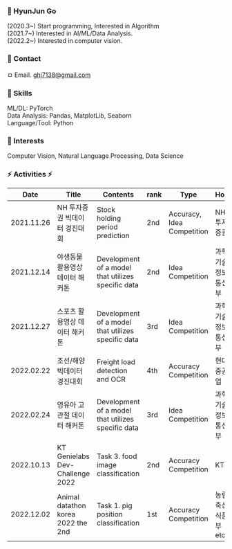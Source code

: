 ### 🤔 HyunJun Go
(2020.3~) Start programming, Interested in Algorithm  
(2021.7~) Interested in AI/ML/Data Analysis.  
(2022.2~) Interested in computer vision.  


### 💬 Contact
ㅁ Email. ghj7138@gmail.com

### :ghost: Skills
ML/DL: PyTorch  
Data Analysis: Pandas, MatplotLib, Seaborn  
Language/Tool: Python  

### :ghost: Interests
Computer Vision, Natural Language Processing, Data Science

### ⚡ Activities ⚡
|Date | Title | Contents | rank | Type | Host |
| ------------- | ------------- | ------------- | ------------- | ------------- | ------------- |
| 2021.11.26 | NH 투자증권 빅데이터 경진대회 | Stock holding period prediction  | 2nd  | Accuracy, Idea Competition | NH 투자증권 |
| 2021.12.14 | 야생동물 활용영상 데이터 해커톤 | Development of a model that utilizes specific data  | 2nd | Idea Competition | 과학기술정보통신부 |
| 2021.12.27 | 스포츠 활용영상 데이터 해커톤 | Development of a model that utilizes specific data  | 3rd | Idea Competition | 과학기술정보통신부 |
| 2022.02.22 | 조선/해양 빅데이터 경진대회 | Freight load detection and OCR  | 4th | Accuracy Competition | 현대중공업 |
| 2022.02.24 | 영유아 고관절 데이터 해커톤 | Development of a model that utilizes specific data  | 3rd | Idea Competition | 과학기술정보통신부 |
| 2022.10.13 | KT Genielabs Dev-Challenge 2022 | Task 3. food image classification  | 2nd | Accuracy Competition | KT |
| 2022.12.02 | Animal datathon korea 2022 the 2nd | Task 1. pig position classification  | 1st | Accuracy Competition | 농림축산식품부 etc |
<!--
**hjgp/hjgp** is a ✨ _special_ ✨ repository because its `README.md` (this file) appears on your GitHub profile.

Here are some ideas to get you started:

- 🔭 I’m currently working on ...
- 🌱 I’m currently learning ...
- 👯 I’m looking to collaborate on ...
- 🤔 I’m looking for help with ...
- 💬 Ask me about ...
- 📫 How to reach me: ...
- 😄 Pronouns: ...
- ⚡ Fun fact: ...
-->
